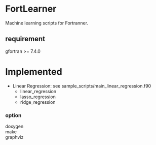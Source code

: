 # FortLearner
Machine learning scripts for Fortranner.  

## requirement
gfortran >= 7.4.0  

# Implemented
* Linear Regression: see sample_scripts/main_linear_regression.f90
  * linear_regression
  * lasso_regression
  * ridge_regression

### option
doxygen  
make  
graphviz

